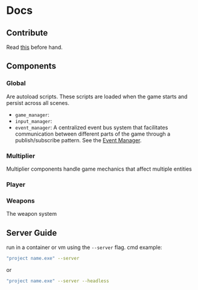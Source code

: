 # Docs

## Contribute

Read [this](/docs/contribute.md) before hand.

## Components

### Global

Are autoload scripts. These scripts are loaded when the game starts and persist across all scenes.

- `game_manager`:
- `input_manager`:
- `event_manager`:
  A centralized event bus system that facilitates communication between different parts of the game through a publish/subscribe pattern. See the [Event Manager](/docs/docs/event-manager.md).

### Multiplier

Multiplier components handle game mechanics that affect multiple entities

### Player

### Weapons

The weapon system

## Server Guide

run in a container or vm using the `--server` flag. cmd example:

```bash
"project name.exe" --server
```

or

```bash
"project name.exe" --server --headless
```
